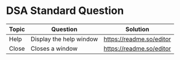 
# DSA Standard Question

| Topic |Question         |Solution |
| ------------- | ----------- |------|
| Help      | Display the help window|https://readme.so/editor|
| Close     | Closes a window     |https://readme.so/editor|


